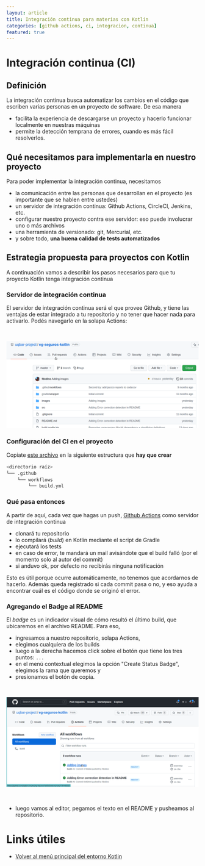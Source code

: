 ```yaml
---
layout: article
title: Integración continua para materias con Kotlin
categories: [github actions, ci, integracion, continua]
featured: true
---
```


# Integración continua (CI)

## Definición

La integración continua busca automatizar los cambios en el código que escriben varias personas en un proyecto de software. De esa manera

- facilita la experiencia de descargarse un proyecto y hacerlo funcionar localmente en nuestras máquinas
- permite la detección temprana de errores, cuando es más fácil resolverlos.

## Qué necesitamos para implementarla en nuestro proyecto

Para poder implementar la integración continua, necesitamos

- la comunicación entre las personas que desarrollan en el proyecto (es importante que se hablen entre ustedes)
- un servidor de integración continua: Github Actions, CircleCI, Jenkins, etc.
- configurar nuestro proyecto contra ese servidor: eso puede involucrar uno o más archivos
- una herramienta de versionado: git, Mercurial, etc.
- y sobre todo, **una buena calidad de tests automatizados**

## Estrategia propuesta para proyectos con Kotlin

A continuación vamos a describir los pasos necesarios para que tu proyecto Kotlin tenga integración continua

### Servidor de integración continua

El servidor de integración continua será el que provee Github, y tiene las ventajas de estar integrado a tu repositorio y no tener que hacer nada para activarlo. Podés navegarlo en la solapa Actions:

<br>
<!-- -->

![GH Actions - repo](/img/wiki/kotlin-ci-gh-actions-repo.gif)

<!-- -->

### Configuración del CI en el proyecto

Copiate [este archivo](./algo2.build.yml) en la siguiente estructura que **hay que crear**

```bash
<directorio raíz>
└── .github
    └── workflows
        └── build.yml
```

### Qué pasa entonces

A partir de aquí, cada vez que hagas un push, [Github Actions](https://www.travis-ci.com/) como servidor de integración continua

- clonará tu repositorio
- lo compilará (_build_) en Kotlin mediante el script de Gradle
- ejecutará los tests
- en caso de error, te mandará un mail avisándote que el build falló (por el momento solo al autor del commit)
- si anduvo ok, por defecto no recibirás ninguna notificación

Esto es útil porque ocurre automáticamente, no tenemos que acordarnos de hacerlo. Además queda registrado si cada commit pasa o no, y eso ayuda a encontrar cuál es el código donde se originó el error.

### Agregando el Badge al README

El _badge_ es un indicador visual de cómo resultó el último build, que ubicaremos en el archivo README. Para eso, 

- ingresamos a nuestro repositorio, solapa Actions, 
- elegimos cualquiera de los builds 
- luego a la derecha hacemos click sobre el botón que tiene los tres puntos: `...`
- en el menú contextual elegimos la opción "Create Status Badge", elegimos la rama que queremos y
- presionamos el botón de copia. 

<br>
<!-- -->

![Kotlin CI - Crear status badge](/img/wiki/kotlin-ci-gh-actions-badge.gif)

<!-- -->
<br>

- luego vamos al editor, pegamos el texto en el README y pusheamos al repositorio.

# Links útiles

* [Volver al menú principal del entorno Kotlin](kotlin-principal.html)
